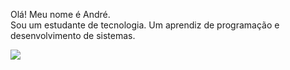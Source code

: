 Olá! Meu nome é André.<br>
Sou um estudante de tecnologia. Um aprendiz de programação e desenvolvimento de sistemas.

<div>
  <img src="https://github-readme-stats.vercel.app/api?username=andre-f-alves">
</div>
<!--
- 🔭 I’m currently working on ...
- 🌱 I’m currently learning ...
- 👯 I’m looking to collaborate on ...
- 🤔 I’m looking for help with ...
- 💬 Ask me about ...
- 📫 How to reach me: ...
- 😄 Pronouns: ...
- ⚡ Fun fact: ...
-->
